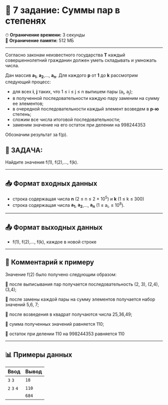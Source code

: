 # 📝 7 задание: Суммы пар в степенях

⏱ **Ограничение времени:** 3 секунды  
💾 **Ограничение памяти:** 512 МБ  

---
Согласно законам неизвестного государства **Т** каждый совершеннолетний гражданин должен уметь складывать и умножать
числа.

Дан массив **a<sub>1</sub>**, **a<sub>2</sub>**,..., **a<sub>n</sub>**. Для каждого **p** от **1** до **k** рассмотрим
следующий процесс:
- для всех **i**, **j** таких, что 1 ≤ i ≤ j ≤ n выпишем пары (a<sub>i</sub>, a<sub>j</sub>);
- в полученной последовательности каждую пару заменим на сумму ее элементов;
- в очередной последовательности каждый элемент возведем в **p-ю** степень;
- сложим все числа итоговой последовательности;
- заменим значение на его остаток при делении на 998244353

Обозначим результат за f(p).

## 🧩 **ЗАДАЧА:** 
Найдите значения f(1), f(2),..., f(k).

---

## 📥 Формат входных данных
- строка содержащая числа **n** (2 ≤ n ≤ 2 &times; 10<sup>5</sup>) и **k** (1 ≤ k ≤ 300)
- строка содержащая числа **a<sub>1</sub>**, **a<sub>2</sub>**,..., **a<sub>n</sub>** (1 ≤ а<sub>i</sub>,
≤ 10<sup>8</sup>).

---

## 📤 Формат выходных данных
- f(1), f(2),..., f(k), каждое в новой строке

---

## 💬 Комментарий к примеру

Значение f(2) было получено следующим образом:

📌 после выписывания пар получается последовательность (2, 3), (2,4), (3,4);

📌 после замены каждой пары на сумму элементов получается набор значений 5,6, 7;

📌 после возведения в квадрат получаются числа 25,36,49;

📌 сумма полученных значений равняется 110;

📌 остаток при делении 110 на 998244353 равняется 110

---

## 📊 Примеры данных

| **Ввод**                | **Вывод** |
|:------------------------|:----------|
| ```3``` ```3```         | ```18```  |
| ```2``` ```3``` ```4``` | ```110``` |
|                         | ```684``` |
